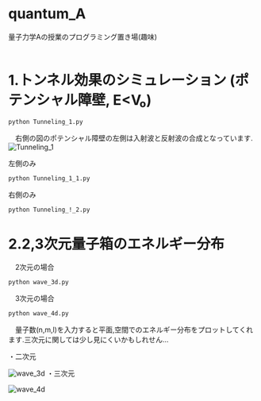 # quantum_A
量子力学Aの授業のプログラミング置き場(趣味)<br>
<br>
 # 1.トンネル効果のシミュレーション (ポテンシャル障壁, E<V₀)
  ```bash
python Tunneling_1.py
```
 　右側の図のポテンシャル障壁の左側は入射波と反射波の合成となっています.
![Tunneling_1](https://user-images.githubusercontent.com/55901554/68329146-03073880-0114-11ea-828e-d32bf497c2c8.gif)

左側のみ
 ```bash
python Tunneling_1_1.py
```
右側のみ
 ```bash
python Tunneling_!_2.py
```
# 2.2,3次元量子箱のエネルギー分布
　2次元の場合
 ```bash
python wave_3d.py
```
　3次元の場合
  ```bash
python wave_4d.py
```
　量子数(n,m,l)を入力すると平面,空間でのエネルギー分布をプロットしてくれます.三次元に関しては少し見にくいかもしれせん…
 
・二次元

 ![wave_3d](https://user-images.githubusercontent.com/55901554/68842713-32b4d280-070a-11ea-8ebd-9ee256e1f49a.png)
・三次元

![wave_4d](https://user-images.githubusercontent.com/55901554/68842737-3c3e3a80-070a-11ea-8977-476f05fa7d64.png)
